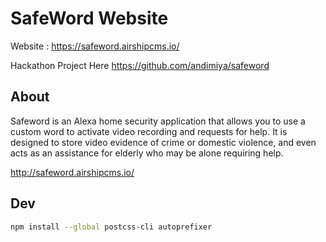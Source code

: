 # SafeWord Website

Website : https://safeword.airshipcms.io/

Hackathon Project Here https://github.com/andimiya/safeword


## About

Safeword is an Alexa home security application that allows you to use a custom word to activate video recording and requests for help. It is designed to store video evidence of crime or domestic violence, and even acts as an assistance for elderly who may be alone requiring help.

http://safeword.airshipcms.io/



## Dev

```sh
npm install --global postcss-cli autoprefixer
```
